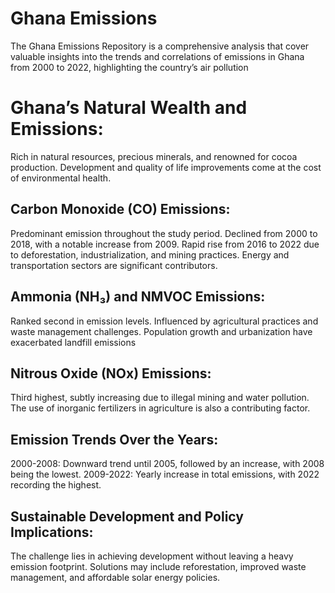 # Ghana Emissions
The Ghana Emissions Repository is a comprehensive analysis that cover valuable insights into the trends and correlations of  emissions in Ghana from 2000 to 2022, highlighting the country’s air pollution
# Ghana’s Natural Wealth and Emissions:
Rich in natural resources, precious minerals, and renowned for cocoa production.
Development and quality of life improvements come at the cost of environmental health.
## Carbon Monoxide (CO) Emissions:
Predominant emission throughout the study period.
Declined from 2000 to 2018, with a notable increase from 2009.
Rapid rise from 2016 to 2022 due to deforestation, industrialization, and mining practices.
Energy and transportation sectors are significant contributors.
## Ammonia (NH₃) and NMVOC Emissions:
Ranked second in emission levels.
Influenced by agricultural practices and waste management challenges.
Population growth and urbanization have exacerbated landfill emissions
## Nitrous Oxide (NOx) Emissions:
Third highest, subtly increasing due to illegal mining and water pollution.
The use of inorganic fertilizers in agriculture is also a contributing factor.
## Emission Trends Over the Years:
2000-2008: Downward trend until 2005, followed by an increase, with 2008 being the lowest.
2009-2022: Yearly increase in total emissions, with 2022 recording the highest.
## Sustainable Development and Policy Implications:
The challenge lies in achieving development without leaving a heavy emission footprint.
Solutions may include reforestation, improved waste management, and affordable solar energy policies.

